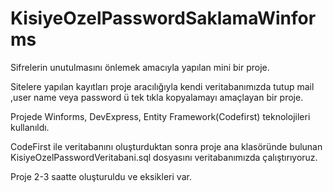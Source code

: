 # KisiyeOzelPasswordSaklamaWinforms
Sifrelerin unutulmasını önlemek amacıyla yapılan mini bir proje.

Sitelere yapılan kayıtları proje aracılığıyla kendi veritabanımızda tutup mail ,user name veya password ü tek tıkla kopyalamayı amaçlayan bir proje.

Projede Winforms, DevExpress, Entity Framework(Codefirst) teknolojileri kullanıldı.

CodeFirst ile veritabanını oluşturduktan sonra proje ana klasöründe bulunan KisiyeOzelPasswordVeritabani.sql dosyasını veritabanımızda çalıştırıyoruz.

Proje 2-3 saatte oluşturuldu ve eksikleri var.
